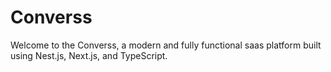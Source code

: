 # Converss

Welcome to the Converss, a modern and fully functional saas platform built using Nest.js, Next.js, and TypeScript.
